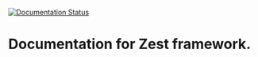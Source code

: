 [![Documentation Status](https://readthedocs.org/projects/zest/badge/?version=latest)](https://zest.readthedocs.io/en/latest/?badge=latest)

# Documentation for Zest framework.
